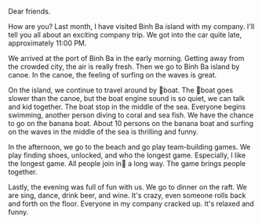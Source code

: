 Dear friends.

How are you? Last month, I have visited Binh Ba island with my company. I'll tell you all about an exciting company trip. We got into the car quite late, approximately 11:00 PM. 

We arrived at the port of Binh Ba in the early morning. Getting away from the crowded city, the air is really fresh. Then we go to Binh Ba island by canoe. In the canoe, the feeling of surfing on the waves is great. 

On the island, we continue to travel around by boat. The boat goes slower than the canoe, but the boat engine sound is so quiet, we can talk and kid together. The boat stop in the middle of the sea.  Everyone begins swimming, another person diving to coral and sea fish. We have the chance to go on the banana boat. About 10 persons on the banana boat and surfing on the waves in the middle of the sea is thrilling and funny.

In the afternoon, we go to the beach and go play team-building games. We play finding shoes, unlocked, and who the longest game. Especially, I like the longest game. All people join in a long way. The game brings people together. 

Lastly, the evening was full of fun with us. We go to dinner on the raft. We are sing, dance, drink beer, and wine. It's crazy, even someone rolls back and forth on the floor. Everyone in my company cracked up. It's relaxed and funny.
